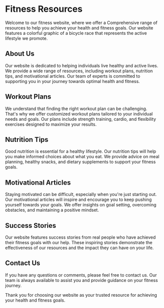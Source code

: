 <!--font:Great Vibes-->

# Fitness Resources

<!--font:Barlow Condensed-->

Welcome to our fitness website, where we offer a Com<wbr>pre<wbr>hen<wbr>sive range of resources to help you achieve your health and fitness goals. Our website features a colorful graphic of a bicycle race that represents the active lifestyle we promote.

## About Us

Our website is dedicated to helping individuals live healthy and active lives. We provide a wide range of resources, including workout plans, nutrition tips, and motivational articles. Our team of experts is committed to supporting you in your journey towards optimal health and fitness.

## Workout Plans

We understand that finding the right workout plan can be challenging. That's why we offer customized workout plans tailored to your individual needs and goals. Our plans include strength training, cardio, and flexibility exercises designed to maximize your results.

## Nutrition Tips

Good nutrition is essential for a healthy lifestyle. Our nutrition tips will help you make informed choices about what you eat. We provide advice on meal planning, healthy snacks, and dietary supplements to support your fitness goals.

## Motivational Articles

Staying motivated can be difficult, especially when you're just starting out. Our motivational articles will inspire and encourage you to keep pushing yourself towards your goals. We offer insights on goal setting, overcoming obstacles, and maintaining a positive mindset.

## Success Stories

Our website features success stories from real people who have achieved their fitness goals with our help. These inspiring stories demonstrate the effectiveness of our resources and the impact they can have on your life.

## Contact Us

If you have any questions or comments, please feel free to contact us. Our team is always available to assist you and provide guidance on your fitness journey.

Thank you for choosing our website as your trusted resource for achieving your health and fitness goals.

<!--

Write me content for website with wallpaper which alt text is:

"A colorful graphic of a bicycle race for a sports or fitness website"

The name/title of the page should not be 1:1 copy of the alt text but rather a real content of the website which is using this wallpaper.

- Use markdown format
- Start with heading
- Heading should be short and concise
- The content should look like a real website
- The website should not be about the wallpaper, wallpaper is just a related background
- Heading should be contain work "wallpaper" or "background"
- Include real sections like references, contact, user stories, etc. use things relevant to the page purpose.
- Feel free to use structure like headings, bullets, numbering, blockquotes, paragraphs, horizontal lines, etc.
- You can use formatting like bold or _italic_
- You can include UTF-8 emojis
- Links should be only #hash anchors (and you can refer to the document itself)
- Do not include images


---


# Fitness Wallpaper for Your Active Lifestyle

Welcome to our fitness website, where we offer everything you need to achieve your health and fitness goals. Our colorful graphic of a bicycle race makes the perfect background for your active lifestyle.

## About Us

Our website is dedicated to helping you live a healthy and active life. We offer a wide range of resources, including workout plans, nutrition tips, and motivational articles. Whether you're a seasoned athlete or just starting out, we have something for everyone.

## Workout Plans

We know that finding the right workout plan can be challenging. That's why we offer a variety of plans to suit your needs. From strength training to cardio, our plans are designed to help you achieve your fitness goals.

## Nutrition Tips

Good nutrition is key to a healthy lifestyle. Our nutrition tips will help you make informed choices about what you eat. We offer advice on everything from meal planning to healthy snacks.

## Motivational Articles

Staying motivated can be tough, especially when you're just starting out. Our motivational articles will help keep you on track. We offer tips on staying motivated, setting goals, and overcoming obstacles.

## User Stories

Don't just take our word for it – read what our users have to say! Our user stories feature real people who have achieved their fitness goals with our help. Their inspiring stories will motivate you to keep pushing yourself.

## Contact Us

If you have any questions or comments, please don't hesitate to get in touch. You can reach us through our contact form or by emailing us directly. We're always happy to hear from our users.

Thank you for choosing our fitness website as your go-to resource for living a healthy and active lifestyle.


---


Heading should not include word "wallpaper". The website should not be about the wallpaper itself, wallpaper is just a related background, rewrite whole content.


---


# Achieve Your Fitness Goals with Our Com<wbr>pre<wbr>hen<wbr>sive Resources

Welcome to our fitness website, where we offer a Com<wbr>pre<wbr>hen<wbr>sive range of resources to help you achieve your health and fitness goals. Our website features a colorful graphic of a bicycle race that represents the active lifestyle we promote.

## About Us

Our website is dedicated to helping individuals live healthy and active lives. We provide a wide range of resources, including workout plans, nutrition tips, and motivational articles. Our team of experts is committed to supporting you in your journey towards optimal health and fitness.

## Workout Plans

We understand that finding the right workout plan can be challenging. That's why we offer customized workout plans tailored to your individual needs and goals. Our plans include strength training, cardio, and flexibility exercises designed to maximize your results.

## Nutrition Tips

Good nutrition is essential for a healthy lifestyle. Our nutrition tips will help you make informed choices about what you eat. We provide advice on meal planning, healthy snacks, and dietary supplements to support your fitness goals.

## Motivational Articles

Staying motivated can be difficult, especially when you're just starting out. Our motivational articles will inspire and encourage you to keep pushing yourself towards your goals. We offer insights on goal setting, overcoming obstacles, and maintaining a positive mindset.

## Success Stories

Our website features success stories from real people who have achieved their fitness goals with our help. These inspiring stories demonstrate the effectiveness of our resources and the impact they can have on your life.

## Contact Us

If you have any questions or comments, please feel free to contact us. Our team is always available to assist you and provide guidance on your fitness journey.

Thank you for choosing our website as your trusted resource for achieving your health and fitness goals.

-->
